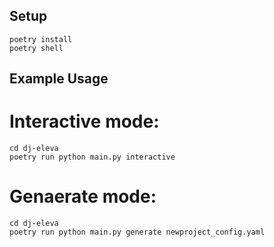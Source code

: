 ## Setup

```
poetry install
poetry shell
```

## Example Usage

# Interactive mode:

```
cd dj-eleva
poetry run python main.py interactive
```

# Genaerate mode:

```
cd dj-eleva
poetry run python main.py generate newproject_config.yaml
```
